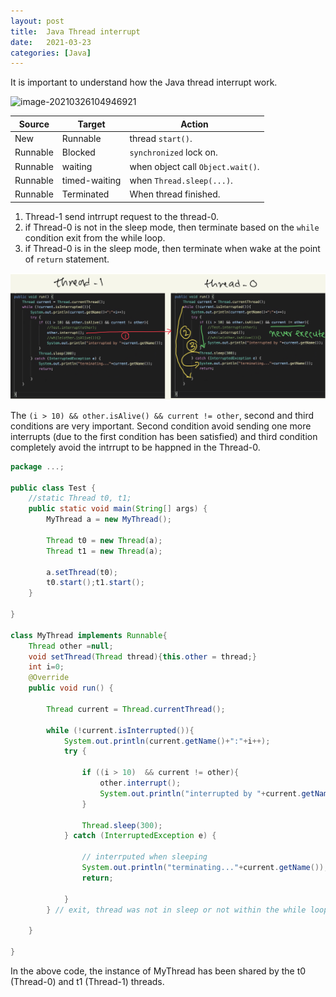 ```yaml
---
layout: post
title:  Java Thread interrupt
date:   2021-03-23
categories: [Java]
---
```


It is important to understand how the Java thread interrupt work.

 ![image-20210326104946921](https://cdn.jsdelivr.net/gh/ojitha/blog@master/uPic/image-20210326104946921.png)

| Source   | Target        | Action                            |
| -------- | ------------- | --------------------------------- |
| New      | Runnable      | thread `start()`.                 |
| Runnable | Blocked       | `synchronized` lock on.           |
| Runnable | waiting       | when object call `Object.wait()`. |
| Runnable | timed-waiting | when `Thread.sleep(...)`.         |
| Runnable | Terminated    | When thread finished.             |

<!--more-->

1. Thread-1 send intrrupt request to the thread-0.
2. if Thread-0 is not in the sleep mode, then terminate based on the `while` condition exit from the while loop.
3. if Thread-0 is in the sleep mode, then terminate when wake at the point of `return` statement.



![thread-interrupt](/assets/images/thread-interrupt.jpeg)

The `(i > 10) && other.isAlive() && current != other`, second and third conditions are very important. Second condition avoid sending one more interrupts (due to the first condition has been satisfied) and third condition completely avoid the intrrupt to be happned in the Thread-0.

```java
package ...;

public class Test {
    //static Thread t0, t1;
    public static void main(String[] args) {
        MyThread a = new MyThread();

        Thread t0 = new Thread(a);
        Thread t1 = new Thread(a);
        
        a.setThread(t0);
        t0.start();t1.start();
    }
    
}

class MyThread implements Runnable{
    Thread other =null;
    void setThread(Thread thread){this.other = thread;}
    int i=0;
    @Override
    public void run() {
      
        Thread current = Thread.currentThread();
      
        while (!current.isInterrupted()){
            System.out.println(current.getName()+":"+i++);
            try {
              
                if ((i > 10)  && current != other){
                    other.interrupt();
                    System.out.println("interrupted by "+current.getName());
                } 
              
                Thread.sleep(300);
            } catch (InterruptedException e) {
              
                // interrputed when sleeping
                System.out.println("terminating..."+current.getName());
                return;
                
            }
        } // exit, thread was not in sleep or not within the while loop.
        
    }

}

```

In the above code, the instance of MyThread has been shared by the t0 (Thread-0) and t1 (Thread-1) threads.

